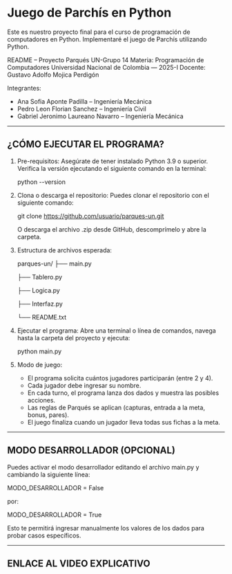 # Juego de Parchís en Python 

Este es nuestro proyecto final para el curso de programación de computadores en Python.
Implementaré el juego de Parchís utilizando Python.

README – Proyecto Parqués UN-Grupo 14
Materia: Programación de Computadores
Universidad Nacional de Colombia — 2025-I
Docente: Gustavo Adolfo Mojica Perdigón

Integrantes:
- Ana Sofia Aponte Padilla – Ingeniería Mecánica
- Pedro Leon Florian Sanchez – Ingeniería Civil 
- Gabriel Jeronimo Laureano Navarro – Ingeniería Mecánica 

----------------------------------------
¿CÓMO EJECUTAR EL PROGRAMA?
----------------------------------------

1. Pre-requisitos:
   Asegúrate de tener instalado Python 3.9 o superior.
   Verifica la versión ejecutando el siguiente comando en la terminal:

   python --version

2. Clona o descarga el repositorio:
   Puedes clonar el repositorio con el siguiente comando:

   git clone https://github.com/usuario/parques-un.git

   O descarga el archivo .zip desde GitHub, descomprímelo y abre la carpeta.

3. Estructura de archivos esperada:

   parques-un/
   ├── main.py

   ├── Tablero.py

   ├── Logica.py

   ├── Interfaz.py

   └── README.txt

5. Ejecutar el programa:
   Abre una terminal o línea de comandos, navega hasta la carpeta del proyecto y ejecuta:

   python main.py

6. Modo de juego:
   - El programa solicita cuántos jugadores participarán (entre 2 y 4).
   - Cada jugador debe ingresar su nombre.
   - En cada turno, el programa lanza dos dados y muestra las posibles acciones.
   - Las reglas de Parqués se aplican (capturas, entrada a la meta, bonus, pares).
   - El juego finaliza cuando un jugador lleva todas sus fichas a la meta.

----------------------------------------
MODO DESARROLLADOR (OPCIONAL)
----------------------------------------

Puedes activar el modo desarrollador editando el archivo main.py
y cambiando la siguiente línea:

MODO_DESARROLLADOR = False

por:

MODO_DESARROLLADOR = True

Esto te permitirá ingresar manualmente los valores de los dados para probar casos específicos.

----------------------------------------
ENLACE AL VIDEO EXPLICATIVO
----------------------------------------


